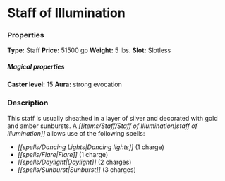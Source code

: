﻿---
Title: "Staff of Illumination"
Type: "Staff"
Price: "51500 gp"
Weight: "5 lbs."
Slot: "Slotless"
Caster level: "15"
Aura: "strong evocation"
Description: |
  "This staff is usually sheathed in a layer of silver and decorated with gold and amber sunbursts. A staff of illumination allows use of the following spells:"
Crafting cost: "25750 gp"
Sources: "['Core Rulebook', 'Ultimate Equipment']"
---

# Staff of Illumination

### Properties

**Type:** Staff **Price:** 51500 gp **Weight:** 5 lbs. **Slot:** Slotless

##### Magical properties

**Caster level:** 15 **Aura:** strong evocation

### Description

This staff is usually sheathed in a layer of silver and decorated with gold and amber sunbursts. A _[[items/Staff/Staff of Illumination|staff of illumination]]_ allows use of the following spells:

* _[[spells/Dancing Lights|Dancing lights]]_ (1 charge)
* _[[spells/Flare|Flare]]_ (1 charge)
* _[[spells/Daylight|Daylight]]_ (2 charges)
* _[[spells/Sunburst|Sunburst]]_ (3 charges)